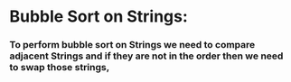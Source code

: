 # Bubble Sort on Strings:
### To perform bubble sort on Strings we need to compare adjacent Strings and if they are not in the order then we need to swap those strings, 
 
